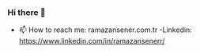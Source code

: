 ### Hi there 👋

<!--
**ramazansener/ramazansener** is a ✨ _special_ ✨ repository because its `README.md` (this file) appears on your GitHub profile.

Here are some ideas to get you started:

- 🔭 I’m currently working on ...
- 🌱 I’m currently learning ...
- 👯 I’m looking to collaborate on ...
- 🤔 I’m looking for help with ...
- 💬 Ask me about ...
- 📫 How to reach me: ramazansener.com.tr
- 😄 Pronouns: ...
- ⚡ Fun fact: ...
-->
- 📫 How to reach me: ramazansener.com.tr
  -Linkedin: https://www.linkedin.com/in/ramazansenerr/
